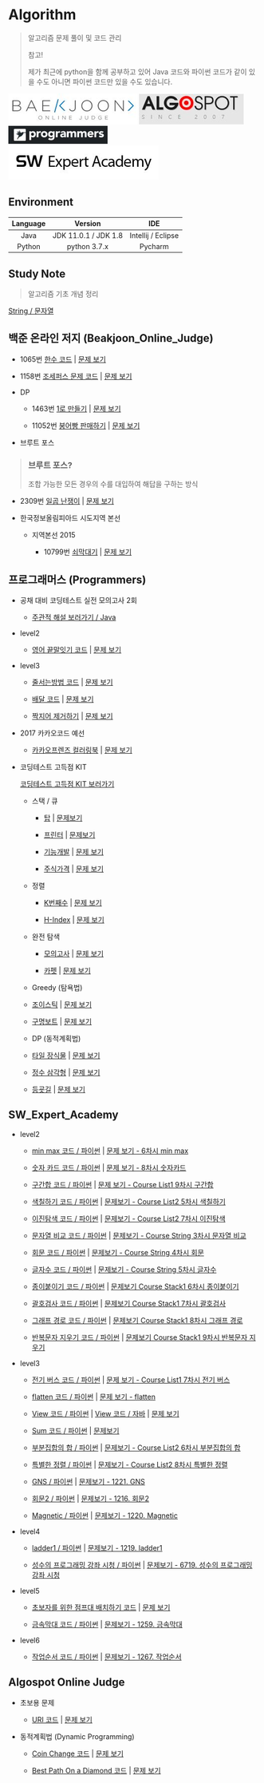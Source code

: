 # Algorithm

> 알고리즘 문제 풀이 및 코드 관리
>
> 참고!
>
> 제가 최근에 python을 함께 공부하고 있어 Java 코드와 파이썬 코드가 같이 있을 수도 아니면 파이썬 코드만 있을 수도 있습니다.

![](Programming_site_img/BOJ.JPG)
![](Programming_site_img/Algospot.JPG)
![](Programming_site_img/programmers.JPG)
![](Programming_site_img/SW_Expert_Academy.JPG)


## Environment

Language | Version | IDE
:---: | :---: | :---:
Java | JDK 11.0.1 / JDK 1.8 | Intellij / Eclipse
Python | python 3.7.x | Pycharm 

## Study Note

> 알고리즘 기초 개념 정리

[String / 문자열](edu/String.md)

## 백준 온라인 저지 (Beakjoon_Online_Judge)

  - 1065번 [한수 코드](Beakjoon_Online_Judge/hansu.py) | [문제 보기](https://www.acmicpc.net/problem/1065)

  - 1158번 [조세퍼스 문제 코드](Beakjoon_Online_Judge/josephus.py) | [문제 보기](https://www.acmicpc.net/problem/1158)

  * DP

    - 1463번 [1로 만들기](Beakjoon_Online_Judge/MakeNumberOne.java) | [문제 보기](https://www.acmicpc.net/problem/1463)

    - 11052번 [붕어빵 판매하기](Beakjoon_Online_Judge/SellingBongappang.java) | [문제 보기](https://www.acmicpc.net/problem/11052)

  * 브루트 포스

> ### 브루트 포스?
>
> 조합 가능한 모든 경우의 수를 대입하여 해답을 구하는 방식

   - 2309번 [일곱 난쟁이](Beakjoon_Online_Judge/SevenDwarfs.java) | [문제 보기](https://www.acmicpc.net/problem/2309)

  * 한국정보올림피아드 시도지역 본선

    - 지역본선 2015

      + 10799번 [쇠막대기](Beakjoon_Online_Judge/StealPipe.java) | [문제 보기](https://www.acmicpc.net/problem/10799)

## 프로그래머스 (Programmers)

  * 공채 대비 코딩테스트 실전 모의고사 2회

    - [주관적 해설 보러가기 / Java](Programmers/mock_test_second)

  * level2

    - [영어 끝말잇기 코드](Programmers/level2/EndtoEnd.java) | [문제 보기](https://programmers.co.kr/learn/courses/30/lessons/12981?language=java)

  * level3

    - [줄서는방법 코드](Programmers/level3/LineRule.java) | [문제 보기](https://programmers.co.kr/learn/courses/30/lessons/12978)

    - [배달 코드](Programmers/level3/Delevery.java) | [문제 보기](https://programmers.co.kr/learn/courses/30/lessons/12936)

    - [짝지어 제거하기](Programmers/level3/PairsRemove.java) | [문제 보기](https://programmers.co.kr/learn/courses/30/lessons/12973)

  * 2017 카카오코드 예선

    - [카카오프렌즈 컬러링북](Programmers/kakao2017/ColoringBook.java) | [문제 보기](https://programmers.co.kr/learn/courses/30/lessons/1829)

  * 코딩테스트 고득점 KIT

    [코딩테스트 고득점 KIT 보러가기](https://programmers.co.kr/learn/challenges)

    - 스택 / 큐

      + [탑](Programmers/CodingTestPractice/stackqueue/Tower.java) | [문제보기](https://programmers.co.kr/learn/courses/30/lessons/42588)

      + [프린터](Programmers/CodingTestPractice/stackqueue/Printer.java) | [문제보기](https://programmers.co.kr/learn/courses/30/lessons/42587)

      + [기능개발](Programmers/CodingTestPractice/stackqueue/FunctionDev.java) | [문제 보기](https://programmers.co.kr/learn/courses/30/lessons/42586)

      + [주식가격](Programmers/CodingTestPractice/stackqueue/StockPrice.java) | [문제 보기](https://programmers.co.kr/learn/courses/30/lessons/42584)

    - 정렬

      + [K번째수](Programmers/CodingTestPractice/sorting/KthNumber.java) | [문제 보기](https://programmers.co.kr/learn/courses/30/lessons/42748)

      + [H-Index](Programmers/CodingTestPractice/sorting/HIndex.java) | [문제 보기](https://programmers.co.kr/learn/courses/30/lessons/42747)

    - 완전 탐색

      + [모의고사](Programmers/CodingTestPractice/ExhausiveSearch/MockTest.java) | [문제 보기](https://programmers.co.kr/learn/courses/30/lessons/42840)

      + [카펫](Programmers/CodingTestPractice/ExhausiveSearch/Carpet.java) | [문제 보기](https://programmers.co.kr/learn/courses/30/lessons/42842)

     - Greedy (탐욕법)

      + [조이스틱](Programmers/CodingTestPractice/greedy/JoyStick.java) | [문제 보기](https://programmers.co.kr/learn/courses/30/lessons/42860)

      + [구명보트](Programmers/CodingTestPractice/greedy/SaveBoat.java) | [문제 보기](https://programmers.co.kr/learn/courses/30/lessons/42885)

     - DP (동적계획법)

      + [타일 장식물](Programmers/CodingTestPractice/dp/TileDeco.java) | [문제 보기](https://programmers.co.kr/learn/courses/30/lessons/43104)

      + [정수 삼각형](Programmers/CodingTestPractice/dp/IntegerTriangle.java) | [문제 보기](https://programmers.co.kr/learn/courses/30/lessons/43105)

      + [등굣길](Programmers/CodingTestPractice/dp/GoToSchool.java) | [문제 보기](https://programmers.co.kr/learn/courses/30/lessons/42898)

## SW_Expert_Academy

  * level2

    - [min max 코드 / 파이썬](SW_Expert_Academy/level2/min_max.py) | [문제 보기 - 6차시 min max](https://swexpertacademy.com/main/learn/course/subjectDetail.do?courseId=AVuPDN86AAXw5UW6&subjectId=AWOVFCzaqeUDFAWg#)

    - [숫자 카드 코드 / 파이썬](SW_Expert_Academy/level2/numbercard.py) | [문제 보기 - 8차시 숫자카드](https://swexpertacademy.com/main/learn/course/subjectDetail.do?courseId=AVuPDN86AAXw5UW6&subjectId=AWOVFCzaqeUDFAWg#)

    - [구간합 코드 / 파이썬](SW_Expert_Academy/level2/interval_sum.py) | [문제 보기 - Course List1 9차시 구간합](https://swexpertacademy.com/main/learn/course/subjectDetail.do?courseId=AVuPDN86AAXw5UW6&subjectId=AWOVFCzaqeUDFAWg#)

    - [색칠하기 코드 / 파이썬](SW_Expert_Academy/level2/coloring.py) | [문제보기 - Course List2 5차시 색칠하기](https://swexpertacademy.com/main/learn/course/lectureProblemViewer.do)

    - [이진탐색 코드 / 파이썬](SW_Expert_Academy/level2/coloring.py) | [문제보기 - Course List2 7차시 이진탐색](https://swexpertacademy.com/main/learn/course/lectureProblemViewer.do)

    - [문자열 비교 코드 / 파이썬](SW_Expert_Academy/level2/comparestr.py) | [문제보기 - Course String 3차시 문자열 비교](https://swexpertacademy.com/main/learn/course/lectureProblemViewer.do)
    
    - [회문 코드 / 파이썬](SW_Expert_Academy/level2/palindrome.py) | [문제보기 - Course String 4차시 회문](https://swexpertacademy.com/main/learn/course/lectureProblemViewer.do)
    
    - [글자수 코드 / 파이썬](SW_Expert_Academy/level2/countstr.py) | [문제보기 - Course String 5차시 글자수](https://swexpertacademy.com/main/learn/course/lectureProblemViewer.do)

    - [종이붙이기 코드 / 파이썬](SW_Expert_Academy/level2/paste_paper.py) | [문제보기 Course Stack1 6차시 종이붙이기](https://swexpertacademy.com/main/learn/course/lectureProblemViewer.do)

    - [괄호검사 코드 / 파이썬](SW_Expert_Academy/level2/check_brace.py) | [문제보기 Course Stack1 7차시 괄호검사](https://swexpertacademy.com/main/learn/course/lectureProblemViewer.do)

    - [그래프 경로 코드 / 파이썬](SW_Expert_Academy/level2/graph_path.py) | [문제보기 Course Stack1 8차시 그래프 경로](https://swexpertacademy.com/main/learn/course/lectureProblemViewer.do)

    - [반복문자 지우기 코드 / 파이썬](SW_Expert_Academy/level2/repeat_words.py) | [문제보기 Course Stack1 9차시 반복문자 지우기](https://swexpertacademy.com/main/learn/course/lectureProblemViewer.do)

  * level3

    - [전기 버스 코드 / 파이썬](SW_Expert_Academy/level3/electronic_bus.py) | [문제 보기 - Course List1 7차시 전기 버스](https://swexpertacademy.com/main/learn/course/subjectDetail.do?courseId=AVuPDN86AAXw5UW6&subjectId=AWOVFCzaqeUDFAWg#)

    - [flatten 코드 / 파이썬](SW_Expert_Academy/level3/flatten.py) | [문제 보기 - flatten](https://swexpertacademy.com/main/code/problem/problemDetail.do?contestProbId=AV139KOaABgCFAYh&categoryId=AV139KOaABgCFAYh&categoryType=CODE)

    - [View 코드 / 파이썬](SW_Expert_Academy/level3/view.py) | [View 코드 / 자바](SW_Expert_Academy/level3/View.java) | [문제 보기](https://swexpertacademy.com/main/code/problem/problemDetail.do?contestProbId=AV134DPqAA8CFAYh&categoryId=AV134DPqAA8CFAYh&categoryType=CODE)

    - [Sum 코드 / 파이썬](SW_Expert_Academy/level3/sum.py) | [문제보기](https://swexpertacademy.com/main/code/problem/problemDetail.do?contestProbId=AV13_BWKACUCFAYh&categoryId=AV13_BWKACUCFAYh&categoryType=CODE)

    - [부분집합의 합 / 파이썬](SW_Expert_Academy/level3/subset_sum.py) | [문제보기 - Course List2 6차시 부분집합의 합](https://swexpertacademy.com/main/learn/course/lectureProblemViewer.do)

    - [특별한 정렬 / 파이썬](SW_Expert_Academy/level3/special_sort.py) | [문제보기 - Course List2 8차시 특별한 정렬](https://swexpertacademy.com/main/learn/course/lectureProblemViewer.do)

    - [GNS / 파이썬](SW_Expert_Academy/level3/gns.py) | [문제보기 - 1221. GNS](https://swexpertacademy.com/main/code/problem/problemDetail.do?contestProbId=AV14jJh6ACYCFAYD&categoryId=AV14jJh6ACYCFAYD&categoryType=CODE)

    - [회문2 / 파이썬](SW_Expert_Academy/level3/palindrome2.py) | [문제보기 - 1216. 회문2](https://www.swexpertacademy.com/main/code/problem/problemDetail.do?contestProbId=AV14Rq5aABUCFAYi&categoryId=AV14Rq5aABUCFAYi&categoryType=CODE)
 
    - [Magnetic / 파이썬](SW_Expert_Academy/level3/magnetic.py) | [문제보기 - 1220. Magnetic](https://swexpertacademy.com/main/code/problem/problemDetail.do?contestProbId=AV14hwZqABsCFAYD&categoryId=AV14hwZqABsCFAYD&categoryType=CODE)

  * level4

    - [ladder1 / 파이썬](SW_Expert_Academy/level4/ladder1.py) | [문제보기 - 1219. ladder1](https://swexpertacademy.com/main/talk/solvingClub/problemView.do?solveclubId=AWhKdvi6ECkDFAS6&contestProbId=AV14ABYKADACFAYh&probBoxId=AWjbeWOaGo0DFAQn&type=PROBLEM&problemBoxTitle=2%EC%9B%94+11%EC%9D%BC&problemBoxCnt=1)

    - [성수의 프로그래밍 강좌 시청 / 파이썬]() | [문제보기 - 6719. 성수의 프로그래밍 강좌 시청](https://swexpertacademy.com/main/code/problem/problemDetail.do?contestProbId=AWd7sgDatsMDFAUh&categoryId=AWd7sgDatsMDFAUh&categoryType=CODE)

  * level5

    - [초보자를 위한 점프대 배치하기 코드](SW_Expert_Academy/level5/JumpEquipment.java) | [문제 보기](https://www.swexpertacademy.com/main/code/problem/problemDetail.do?contestProbId=AWGsV8IaAXsDFAVW&categoryId=AWGsV8IaAXsDFAVW&categoryType=CODE&&&)

    - [금속막대 코드 / 파이썬](SW_Expert_Academy/level5/stealstick.py) | [문제보기 - 1259. 금속막대](https://swexpertacademy.com/main/code/problem/problemDetail.do?contestProbId=AV18NaZqIt8CFAZN&categoryId=AV18NaZqIt8CFAZN&categoryType=CODE)

  * level6

    - [작업순서 코드 / 파이썬](SW_Expert_Academy/level6/work_order.py) | [문제보기 - 1267. 작업순서](https://swexpertacademy.com/main/code/problem/problemDetail.do?contestProbId=AV18TrIqIwUCFAZN&categoryId=AV18TrIqIwUCFAZN&categoryType=CODE)

## Algospot Online Judge

  * 초보용 문제

    - [URI 코드](Algospot/Beginner/URIDecoding.java) | [문제 보기](https://algospot.com/judge/problem/read/URI)

  * 동적계획법 (Dynamic Programming)

    - [Coin Change 코드](Algospot/Beginner/dp/CoinChange.java) | [문제 보기](https://algospot.com/judge/problem/read/COINS)

    - [Best Path On a Diamond 코드](Algospot/Beginner/dp/DiamondPath.java) | [문제 보기](https://algospot.com/judge/problem/read/DIAMONDPATH)
